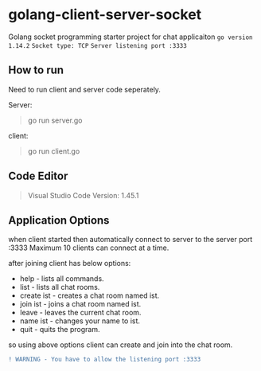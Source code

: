 # golang-client-server-socket
Golang socket programming starter project for chat applicaiton
`go version 1.14.2`
`Socket type: TCP`
`Server listening port :3333`



## How to run
Need to run client and server code seperately.

Server: 
> go run server.go

client:
> go run client.go

## Code Editor
> Visual Studio Code
> Version: 1.45.1




## Application Options


when client started then automatically connect to server to the server port :3333
Maximum 10 clients can connect at a time.


after joining client has below options:

* help - lists all commands.
* list - lists all chat rooms.
* create ist - creates a chat room named ist.
* join ist - joins a chat room named ist.
* leave - leaves the current chat room.
* name ist - changes your name to ist.
* quit - quits the program.


so using above options client can create and join into the chat room.

```diff
! WARNING - You have to allow the listening port :3333
```
